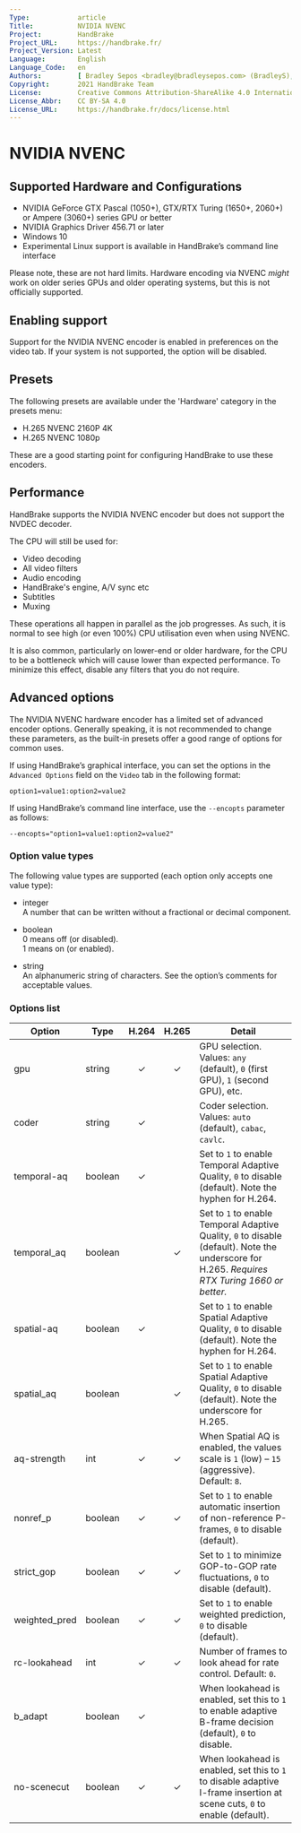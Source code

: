 ```yaml
---
Type:            article
Title:           NVIDIA NVENC
Project:         HandBrake
Project_URL:     https://handbrake.fr/
Project_Version: Latest
Language:        English
Language_Code:   en
Authors:         [ Bradley Sepos <bradley@bradleysepos.com> (BradleyS), Scott (s55) ]
Copyright:       2021 HandBrake Team
License:         Creative Commons Attribution-ShareAlike 4.0 International
License_Abbr:    CC BY-SA 4.0
License_URL:     https://handbrake.fr/docs/license.html
---
```


NVIDIA NVENC
============

## Supported Hardware and Configurations 

- NVIDIA GeForce GTX Pascal (1050+), GTX/RTX Turing (1650+, 2060+) or Ampere (3060+) series GPU or better
- NVIDIA Graphics Driver 456.71 or later
- Windows 10
- Experimental Linux support is available in HandBrake’s command line interface

Please note, these are not hard limits. Hardware encoding via NVENC *might* work on older series GPUs and older operating systems, but this is not officially supported.

## Enabling support

Support for the NVIDIA NVENC encoder is enabled in preferences on the video tab. If your system is not supported, the option will be disabled.

## Presets

The following presets are available under the 'Hardware' category in the presets menu:

- H.265 NVENC 2160P 4K
- H.265 NVENC 1080p

These are a good starting point for configuring HandBrake to use these encoders.

## Performance

HandBrake supports the NVIDIA NVENC encoder but does not support the NVDEC decoder.

The CPU will still be used for:

- Video decoding 
- All video filters
- Audio encoding 
- HandBrake's engine, A/V sync etc
- Subtitles
- Muxing

These operations all happen in parallel as the job progresses. As such, it is normal to see high (or even 100%) CPU utilisation even when using NVENC.

It is also common, particularly on lower-end or older hardware, for the CPU to be a bottleneck which will cause lower than expected performance. To minimize this effect, disable any filters that you do not require.

## Advanced options

The NVIDIA NVENC hardware encoder has a limited set of advanced encoder options. Generally speaking, it is not recommended to change these parameters, as the built-in presets offer a good range of options for common uses.

If using HandBrake’s graphical interface, you can set the options in the `Advanced Options` field on the `Video` tab in the following format:

    option1=value1:option2=value2
    
If using HandBrake’s command line interface, use the `--encopts` parameter as follows:

    --encopts="option1=value1:option2=value2"

### Option value types

The following value types are supported (each option only accepts one value type):

- integer  
  A number that can be written without a fractional or decimal component.

- boolean  
  0 means off (or disabled).  
  1 means on (or enabled).
 
- string  
  An alphanumeric string of characters. See the option’s comments for acceptable values.

### Options list

| Option           | Type        | H.264 | H.265 | Detail                                                                                                    |
|------------------|-------------|:-----:|:-----:|-----------------------------------------------------------------------------------------------------------|
| gpu              | string      |   ✓   |   ✓   | GPU selection. Values: `any` (default), `0` (first GPU), `1` (second GPU), etc.                           |
| coder            | string      |   ✓   |       | Coder selection. Values: `auto` (default), `cabac`, `cavlc`.                                              |
| temporal-aq      | boolean     |   ✓   |       | Set to `1` to enable Temporal Adaptive Quality, `0` to disable (default). Note the hyphen for H.264.      |
| temporal_aq      | boolean     |       |   ✓   | Set to `1` to enable Temporal Adaptive Quality, `0` to disable (default). Note the underscore for H.265. *Requires RTX Turing 1660 or better.* |
| spatial-aq       | boolean     |   ✓   |       | Set to `1` to enable Spatial Adaptive Quality, `0` to disable (default). Note the hyphen for H.264.       |
| spatial_aq       | boolean     |       |   ✓   | Set to `1` to enable Spatial Adaptive Quality, `0` to disable (default). Note the underscore for H.265.   |
| aq-strength      | int         |   ✓   |   ✓   | When Spatial AQ is enabled, the values scale is `1` (low) – `15` (aggressive). Default: `8`.              |
| nonref_p         | boolean     |   ✓   |   ✓   | Set to `1` to enable automatic insertion of non-reference P-frames, `0` to disable (default).             |
| strict_gop       | boolean     |   ✓   |   ✓   | Set to `1` to minimize GOP-to-GOP rate fluctuations, `0` to disable (default).                            |
| weighted_pred    | boolean     |   ✓   |   ✓   | Set to `1` to enable weighted prediction, `0` to disable (default).                                       |
| rc-lookahead     | int         |   ✓   |   ✓   | Number of frames to look ahead for rate control. Default: `0`.                                            |
| b_adapt          | boolean     |   ✓   |       | When lookahead is enabled, set this to `1` to enable adaptive B-frame decision (default), `0` to disable. |
| no-scenecut      | boolean     |   ✓   |   ✓   | When lookahead is enabled, set this to `1` to disable adaptive I-frame insertion at scene cuts, `0` to enable (default). |
